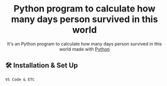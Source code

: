 <h1 align="center">
  Python program to calculate how many days person survived in this world
</h1>
<p align="center">
  It's an Python program to calculate how many days person survived in this world made with <a href="https://www.python.com/" target="_blank">Python</a>
</p>


## 🛠 Installation & Set Up

```
VS Code & ETC
```
